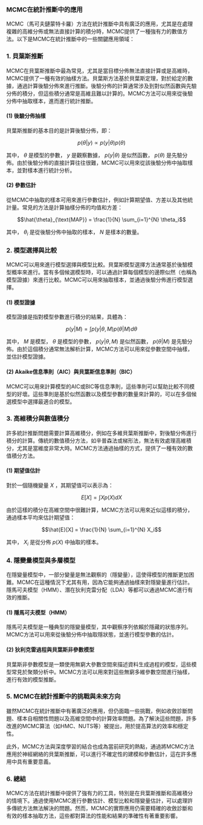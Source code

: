 ### MCMC在統計推斷中的應用

MCMC（馬可夫鏈蒙特卡羅）方法在統計推斷中具有廣泛的應用，尤其是在處理複雜的高維分佈或無法直接計算的積分時，MCMC提供了一種強有力的數值方法。以下是MCMC在統計推斷中的一些關鍵應用領域：

### 1. **貝葉斯推斷**
MCMC在貝葉斯推斷中最為常見，尤其是當目標分佈無法直接計算或是高維時，MCMC提供了一種有效的抽樣方法。貝葉斯方法基於貝葉斯定理，對於給定的數據，通過計算後驗分佈來進行推斷。後驗分佈的計算通常涉及到對似然函數與先驗分佈的積分，但這些積分通常是高維且難以計算的。MCMC方法可以用來從後驗分佈中抽取樣本，進而進行統計推斷。

#### (1) **後驗分佈抽樣**
貝葉斯推斷的基本目的是計算後驗分佈，即：

```math
p(\theta | y) \propto p(y | \theta) p(\theta)
```

其中， $`\theta`$  是模型的參數， $`y`$  是觀察數據， $`p(y | \theta)`$  是似然函數， $`p(\theta)`$  是先驗分佈。由於後驗分佈的直接計算往往很難，MCMC可以用來從該後驗分佈中抽取樣本，並對樣本進行統計分析。

#### (2) **參數估計**
從MCMC中抽取的樣本可用來進行參數估計，例如計算期望值、方差以及其他統計量。常見的方法是計算抽樣分佈的均值和方差：

```math
\hat{\theta}_{\text{MAP}} = \frac{1}{N} \sum_{i=1}^{N} \theta_i
```

其中， $`\theta_i`$  是從後驗分佈中抽取的樣本， $`N`$  是樣本的數量。

### 2. **模型選擇與比較**
MCMC可以用來進行模型選擇與模型比較。貝葉斯模型選擇方法通常基於後驗模型概率來進行。當有多個候選模型時，可以通過計算每個模型的邊際似然（也稱為模型證據）來進行比較。MCMC可以用來抽取樣本，並通過後驗分佈進行模型選擇。

#### (1) **模型證據**
模型證據是指對模型參數進行積分的結果，具體為：

```math
p(y | M) = \int p(y | \theta, M) p(\theta | M) d\theta
```

其中， $`M`$  是模型， $`\theta`$  是模型的參數， $`p(y | \theta, M)`$  是似然函數， $`p(\theta | M)`$  是先驗分佈。由於這個積分通常無法解析計算，MCMC方法可以用來從參數空間中抽樣，並估計模型證據。

#### (2) **Akaike信息準則（AIC）與貝葉斯信息準則（BIC）**
MCMC可以用來計算模型的AIC或BIC等信息準則，這些準則可以幫助比較不同模型的好壞。這些準則是基於似然函數以及模型參數的數量來計算的，可以在多個候選模型中選擇最適合的模型。

### 3. **高維積分與數值積分**
許多統計推斷問題需要計算高維積分，例如在多維貝葉斯推斷中，對後驗分佈進行積分的計算。傳統的數值積分方法，如辛普森法或梯形法，無法有效處理高維積分，尤其是當維度非常大時。MCMC方法通過抽樣的方式，提供了一種有效的數值積分方法。

#### (1) **期望值估計**
對於一個隨機變量  $`X`$ ，其期望值可以表示為：

```math
E[X] = \int X p(X) dX
```

由於這樣的積分在高維空間中很難計算，MCMC方法可以用來近似這樣的積分，通過樣本平均來估計期望值：

```math
\hat{E}[X] = \frac{1}{N} \sum_{i=1}^{N} X_i
```

其中， $`X_i`$  是從分佈  $`p(X)`$  中抽取的樣本。

### 4. **隱變量模型與多層模型**
在隱變量模型中，一部分變量是無法觀察的（隱變量），這使得模型的推斷更加困難。MCMC在這種情況下尤其有用，因為它能夠通過抽樣來對隱變量進行估計。隱馬可夫模型（HMM）、潛在狄利克雷分配（LDA）等都可以通過MCMC進行有效的推斷。

#### (1) **隱馬可夫模型（HMM）**
隱馬可夫模型是一種典型的隱變量模型，其中觀察序列依賴於隱藏的狀態序列。MCMC方法可以用來從後驗分佈中抽取隱狀態，並進行模型參數的估計。

#### (2) **狄利克雷過程與貝葉斯非參數模型**
貝葉斯非參數模型是一類使用無窮大參數空間來描述資料生成過程的模型，這些模型常見於聚類分析中。MCMC方法可以用來對這些無窮多維參數空間進行抽樣，進行有效的模型推斷。

### 5. **MCMC在統計推斷中的挑戰與未來方向**

雖然MCMC在統計推斷中有著廣泛的應用，但仍面臨一些挑戰，例如收斂診斷問題、樣本自相關性問題以及高維空間中的計算效率問題。為了解決這些問題，許多改進的MCMC算法（如HMC、NUTS等）被提出，用於提高算法的效率和穩定性。

此外，MCMC方法與深度學習的結合也成為當前研究的熱點，通過將MCMC方法應用於神經網絡的貝葉斯推斷，可以進行不確定性的建模和參數估計，這在許多應用中具有重要意義。

### 6. **總結**

MCMC方法在統計推斷中提供了強有力的工具，特別是在貝葉斯推斷和高維積分的情境下。通過使用MCMC進行參數估計、模型比較和隱變量估計，可以處理許多傳統方法無法解決的問題。然而，MCMC的實際應用仍需要精確的收斂診斷和有效的樣本抽取方法，這些都對算法的性能和結果的準確性有著重要影響。